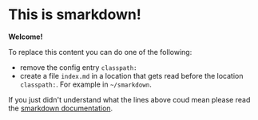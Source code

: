 # This is smarkdown!

**Welcome!**

To replace this content you can do one of the following:

- remove the config entry ``classpath:``
- create a file ``index.md`` in a location that gets read before the location ``classpath:``. For example in ``~/smarkdown``.

If you just didn't understand what the lines above coud mean please read the [smarkdown documentation](smarkdown/docs/configuration.md).
